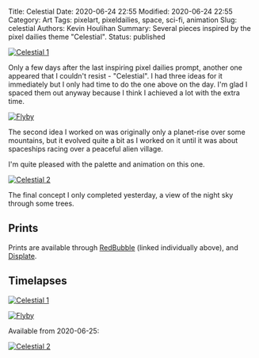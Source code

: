 Title: Celestial
Date: 2020-06-24 22:55
Modified: 2020-06-24 22:55
Category: Art
Tags: pixelart, pixeldailies, space, sci-fi, animation
Slug: celestial
Authors: Kevin Houlihan
Summary: Several pieces inspired by the pixel dailies theme "Celestial".
Status: published

[![Celestial 1]({static}/images/celestial/celestial1.png "Celestial 1")](https://www.redbubble.com/shop/ap/50838959?asc=u)

Only a few days after the last inspiring pixel dailies prompt, another one appeared that I couldn't resist - "Celestial". I had three ideas for it immediately but I only had time to do the one above on the day. I'm glad I spaced them out anyway because I think I achieved a lot with the extra time.

[![Flyby]({static}/images/celestial/flyby.gif "Flyby")](https://www.redbubble.com/shop/ap/50839684?asc=u)

The second idea I worked on was originally only a planet-rise over some mountains, but it evolved quite a bit as I worked on it until it was about spaceships racing over a peaceful alien village.

I'm quite pleased with the palette and animation on this one.

[![Celestial 2]({static}/images/celestial/celestial2.gif "Celestial 2")](https://www.redbubble.com/shop/ap/50840685?asc=u)

The final concept I only completed yesterday, a view of the night sky through some trees.

## Prints

Prints are available through [RedBubble](https://randomhumanity.redbubble.com) (linked individually above), and [Displate](https://displate.com/hyperlinkyourheart/celestial).

## Timelapses

[![Celestial 1](https://img.youtube.com/vi/bn12CoFhqLc/0.jpg)](https://www.youtube.com/watch?v=bn12CoFhqLc)

[![Flyby](https://img.youtube.com/vi/xrv-JyAFfXA/0.jpg)](https://www.youtube.com/watch?v=xrv-JyAFfXA)

Available from 2020-06-25:

[![Celestial 2](https://img.youtube.com/vi/Dn3sIkE6d3w/0.jpg)](https://www.youtube.com/watch?v=Dn3sIkE6d3w)
